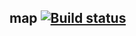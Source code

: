 ##  map   [![Build status](https://ci.appveyor.com/api/projects/status/quleqy6s2s76n7xq?svg=true)](https://ci.appveyor.com/project/Tatiana-Nikonova/container-map)

